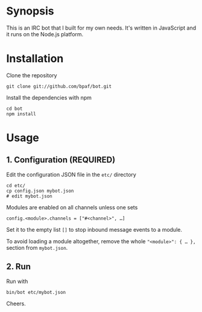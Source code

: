 # Synopsis

This is an IRC bot that I built for my own needs. It's written in JavaScript and it runs on the Node.js platform.

# Installation

Clone the repository

	git clone git://github.com/bpaf/bot.git

Install the dependencies with npm

	cd bot
	npm install

# Usage

## 1. Configuration (REQUIRED)

Edit the configuration JSON file in the `etc/` directory

	cd etc/
	cp config.json mybot.json
	# edit mybot.json

Modules are enabled on all channels unless one sets

	config.<module>.channels = ["#<channel>", …]

Set it to the empty list `[]` to stop inbound message events to a module.

To avoid loading a module altogether, remove the whole `"<module>": { … },` section from `mybot.json`.

## 2. Run

Run with

	bin/bot etc/mybot.json

Cheers.

